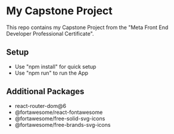 # My Capstone Project

This repo contains my Capstone Project from the "Meta Front End Developer Professional Certificate".

## Setup
- Use "npm install" for quick setup
- Use "npm run" to run the App
## Additional Packages
- react-router-dom@6
- @fortawesome/react-fontawesome
- @fortawesome/free-solid-svg-icons
- @fortawesome/free-brands-svg-icons